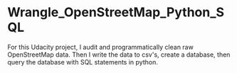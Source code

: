 # Wrangle_OpenStreetMap_Python_SQL
For this Udacity project, I audit and programmatically clean raw OpenStreetMap data. Then I write the data to csv's, create a database, then query the database with SQL statements in python.

